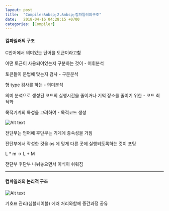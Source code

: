 ```yaml
---
layout: post
title:  "Compiler&nbsp;2.&nbsp;컴파일러의구조"
date:   2018-04-16 04:28:15 +0700
categories: [Compiler]
---
```


#### 컴파일러의 구조

C언어에서 의미있는 단어를 토큰이라고함

어떤 토근이 사용되어있는지 구분하는 것이 - 어휘분석

토큰들이 문법에 맞는지 검사 - 구문분석

형 type 검사를 하는 - 의미분석

의미 분석으로 생성된 코드의 실행시간을 줄이거나 기억 장소를 줄이기 위한 - 코드 최적화

목적기계의 특성을 고려하여 - 목적코드 생성

![Alt text](http://leesangwon0114.github.io/static/img/Compiler/2.1.PNG)

전단부는 언어에 후단부는 기계에 종속성을 가짐

전단부에서 작성한 것을 os 에 맞게 다른 곳에 실행되도록하는 것이 포팅

L * m -> L + M

전단부 후단부 나눠놓으면서 이식이 쉬워짐


---

#### 컴파일러의 논리적 구조

![Alt text](http://leesangwon0114.github.io/static/img/Compiler/2.2.PNG)

기호표 관리(심블테이블)
에러 처리와함께 중간과정 공유